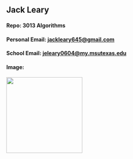 ## Jack Leary

#### Repo: 3013 Algorithms

#### Personal Email: jackleary645@gmail.com

#### School Email: jeleary0604@my.msutexas.edu

#### Image: 
<img src="https://github.com/user-attachments/assets/9794ff56-e64c-4b45-8692-6922c1df876f" width="200">
